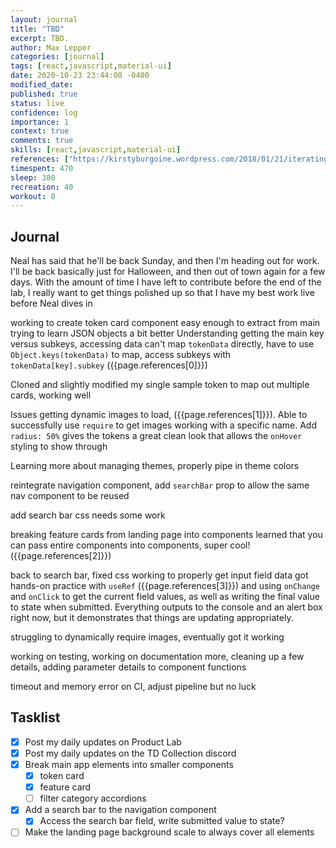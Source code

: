 ```yaml
---
layout: journal
title: "TBD"
excerpt: TBD.
author: Max Lepper
categories: [journal]
tags: [react,javascript,material-ui]
date: 2020-10-23 23:44:08 -0400
modified_date:
published: true
status: live
confidence: log
importance: 1
context: true
comments: true
skills: [react,javascript,material-ui]
references: ["https://kirstyburgoine.wordpress.com/2018/01/21/iterating-through-json-data-in-react/","https://medium.com/javascript-in-plain-english/how-to-display-images-from-local-assets-images-folder-when-working-with-react-feb6c5dba526","https://stackoverflow.com/questions/62587636/material-ui-passing-icon-as-a-prop","https://reactjs.org/docs/hooks-reference.html#useref"]
timespent: 470
sleep: 380
recreation: 40
workout: 0
---
```


## Journal


Neal has said that he'll be back Sunday, and then I'm heading out for work. I'll be back basically just for Halloween, and then out of town again for a few days. With the amount of time I have left to contribute before the end of the lab, I really want to get things polished up so that I have my best work live before Neal dives in

working to create token card component
easy enough to extract from main
trying to learn JSON objects a bit better
Understanding getting the main key versus subkeys, accessing data
can't map `tokenData` directly, have to use `Object.keys(tokenData)` to map, access subkeys with `tokenData[key].subkey` ({{page.references[0]}})

Cloned and slightly modified my single sample token to map out multiple cards, working well

Issues getting dynamic images to load,
({{page.references[1]}}). Able to successfully use `require` to get images working with a specific name. Add `radius: 50%` gives the tokens a great clean look that allows the `onHover` styling to show through

Learning more about managing themes, properly pipe in theme colors

reintegrate navigation component, add `searchBar` prop to allow the same nav component to be reused

add search bar
css needs some work

breaking feature cards from landing page into components
learned that you can pass entire components into components, super cool! ({{page.references[2]}})

back to search bar, fixed css
working to properly get input field data
got hands-on practice with `useRef` ({{page.references[3]}}) and using `onChange` and `onClick` to get the current field values, as well as writing the final value to state when submitted. Everything outputs to the console and an alert box right now, but it demonstrates that things are updating appropriately.

struggling to dynamically require images, eventually got it working

working on testing, working on documentation more, cleaning up a few details, adding parameter details to component functions

timeout and memory error on CI, adjust pipeline but no luck

## Tasklist

- [x] Post my daily updates on Product Lab
- [x] Post my daily updates on the TD Collection discord
- [x] Break main app elements into smaller components
  - [x] token card
  - [x] feature card
  - [ ] filter category accordions
- [x] Add a search bar to the navigation component
  - [x] Access the search bar field, write submitted value to state?
- [ ] Make the landing page background scale to always cover all elements